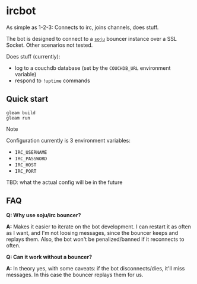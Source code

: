 # ircbot

As simple as 1-2-3: Connects to irc, joins channels, does stuff.

The bot is designed to connect to a [`soju`](https://soju.im) bouncer instance
over a SSL Socket. Other scenarios not tested.

Does stuff (currently):
- log to a couchdb database (set by the `COUCHDB_URL` environment variable)
- respond to `!uptime` commands

## Quick start

```
gleam build
gleam run
```
> [!NOTE]
> Configuration currently is 3 environment variables:
> - `IRC_USERNAME`
> - `IRC_PASSWORD`
> - `IRC_HOST`
> - `IRC_PORT`
>
> TBD: what the actual config will be in the future

## FAQ

**Q: Why use soju/irc bouncer?**

**A:** Makes it easier to iterate on the bot development. I can restart it as often as
I want, and I'm not loosing messages, since the bouncer keeps and replays them. Also,
the bot won't be penalized/banned if it reconnects to often.

**Q: Can it work without a bouncer?**

**A:** In theory yes, with some caveats: if the bot disconnects/dies, it'll miss
messages. In this case the bouncer replays them for us.
